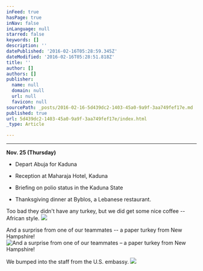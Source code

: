 ```yaml
---
inFeed: true
hasPage: true
inNav: false
inLanguage: null
starred: false
keywords: []
description: ''
datePublished: '2016-02-16T05:28:59.345Z'
dateModified: '2016-02-16T05:28:51.818Z'
title: ''
author: []
authors: []
publisher:
  name: null
  domain: null
  url: null
  favicon: null
sourcePath: _posts/2016-02-16-5d439dc2-1403-45a0-9a9f-3aa749fef17e.md
published: true
url: 5d439dc2-1403-45a0-9a9f-3aa749fef17e/index.html
_type: Article

---
```

****

**Nov. 25 (Thursday)**

* Depart Abuja for Kaduna

* Reception at Maharaja Hotel, Kaduna
* Briefing on polio status in the Kaduna State

* Thanksgiving dinner at Byblos, a Lebanese restaurant. 

Too bad they didn't have any turkey, but we did get some nice coffee -- African style.
![](https://the-grid-user-content.s3-us-west-2.amazonaws.com/e511b469-fd2a-4ad3-8339-69e2f2d6a186.jpg)

And a surprise from one of our teammates -- a
paper turkey from New Hampshire!
![And a surprise from one of our teammates – a paper turkey from New Hampshire!](https://the-grid-user-content.s3-us-west-2.amazonaws.com/a5a8c5d2-75f8-427a-8164-3fa78e89e731.jpg)

We bumped into the staff from the U.S. embassy. ![](https://the-grid-user-content.s3-us-west-2.amazonaws.com/3ef61fc3-f405-47aa-9bf2-29c4a1611f8f.jpg)